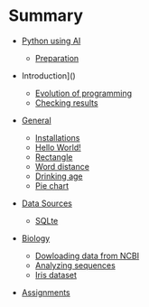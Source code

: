 # Summary

- [Python using AI](./index.md)
  - [Preparation](./preparation.md)

- Introduction]()
  - [Evolution of programming](./evolution-of-programming.md)
  - [Checking results](./checking-results.md)

- [General]()
  - [Installations](./installations.md)
  - [Hello World!](./hello-world.md)
  - [Rectangle](./rectangle.md)
  - [Word distance](./word-distance.md)
  - [Drinking age](./drinking-age.md)
  - [Pie chart](./pie-chart.md)

- [Data Sources](./data-sources.md)
  - [SQLte](./sqlite.md)

- [Biology]()
  - [Dowloading data from NCBI](./download-data-from-ncbi.md)
  - [Analyzing sequences](./analyzing-sequences.md)
  - [Iris dataset](./iris-dataset.md)

- [Assignments](./assignments.md)
